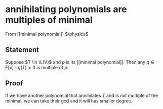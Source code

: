 # annihilating polynomials are multiples of minimal
From [[minimal polynomial]]
$\physics$
## Statement
Suppose $T \in \L(V)$ and $p$ is its [[minimal polynomial]]. Then any $q \in F[x]: q(T) = 0$ is multiple of $p$.

## Proof
If we have another polynomial that annihilates $T$ and is not multiple of the minimal, we can take their gcd and it will has smaller degree.